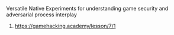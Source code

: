 Versatile Native Experiments for understanding game security and adversarial process interplay

1. https://gamehacking.academy/lesson/7/1
